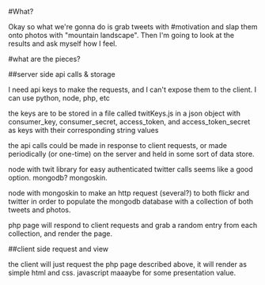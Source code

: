 #What?

Okay so what we're gonna do is grab tweets with #motivation and slap them onto photos with "mountain landscape".  Then I'm going to look at the results and ask myself how I feel.

#what are the pieces? 

##server side api calls & storage

I need api keys to make the requests, and I can't expose them to the client. I can use python, node, php, etc

the keys are to be stored in a file called twitKeys.js in a json object with
consumer_key, consumer_secret, access_token, and access_token_secret as keys with their corresponding string values

the api calls could be made in response to client requests, or made periodically (or one-time) on the server and held in some sort of data store.

node with twit library for easy authenticated twitter calls seems like a good option.
mongodb? mongoskin.

node with mongoskin to make an http request (several?) to both flickr and twitter in order to populate the mongodb database with a collection of both tweets and photos.

php page will respond to client requests and grab a random entry from each collection, and render the page.


##client side request and view

the client will just request the php page described above, it will render as simple html and css.  javascript maaaybe for some presentation value.
  
